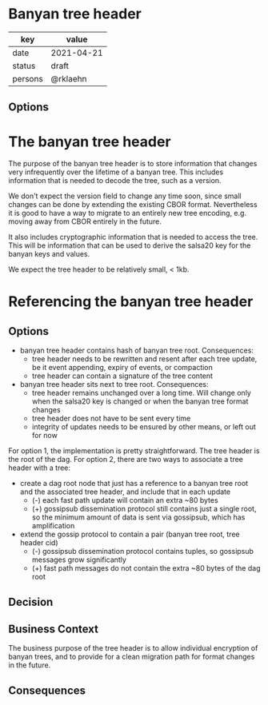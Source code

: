 # Banyan tree header

| key | value |
| --- | --- |
| date | 2021-04-21 |
| status | draft |
| persons | @rklaehn |

## Options

# The banyan tree header

The purpose of the banyan tree header is to store information that changes very infrequently over the lifetime of a banyan tree. This includes information that is needed to decode the tree, such as a version.

We don't expect the version field to change any time soon, since small changes can be done by extending the existing CBOR format. Nevertheless it is good to have a way to migrate to an entirely new tree encoding, e.g. moving away from CBOR entirely in the future.

It also includes cryptographic information that is needed to access the tree. This will be information that can be used to derive the salsa20 key for the banyan keys and values.

We expect the tree header to be relatively small, < 1kb.

# Referencing the banyan tree header

## Options

- banyan tree header contains hash of banyan tree root. Consequences:
  - tree header needs to be rewritten and resent after each tree update, be it event appending, expiry of events, or compaction
  - tree header can contain a signature of the tree content
- banyan tree header sits next to tree root. Consequences:
  - tree header remains unchanged over a long time. Will change only when the salsa20 key is changed or when the banyan tree format changes
  - tree header does not have to be sent every time
  - integrity of updates needs to be ensured by other means, or left out for now

For option 1, the implementation is pretty straightforward. The tree header is the root of the dag.
For option 2, there are two ways to associate a tree header with a tree:
  - create a dag root node that just has a reference to a banyan tree root and the associated tree header, and include that in each update
    - (-) each fast path update will contain an extra ~80 bytes
    - (+) gossipsub dissemination protocol still contains just a single root, so the minimum amount of data is sent via gossipsub, which has amplification
  - extend the gossip protocol to contain a pair (banyan tree root, tree header cid)
    - (-) gossipsub dissemination protocol contains tuples, so gossipsub messages grow significantly
    - (+) fast path messages do not contain the extra ~80 bytes of the dag root

## Decision

## Business Context

The business purpose of the tree header is to allow individual encryption of banyan trees, and to provide for a clean migration path for format changes in the future.

## Consequences